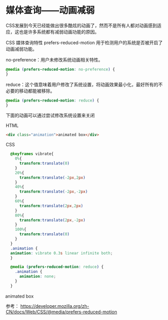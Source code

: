 <style>
  @keyframes vibrate{
    0%{
      transform:translate(0)
    }
    20%{
      transform:translate(-2px,2px)
    }
    40%{
      transform:translate(-2px,-2px)
    }
    60%{
      transform:translate(2px,2px)
    }
    80%{
      transform:translate(2px,-2px)
    }
    100%{
      transform:translate(0)
    }
  }

  .animation {
    animation: vibrate 0.3s linear infinite both;
  }

  @media (prefers-reduced-motion: reduce) {
    .animation {
      animation: none;
    }
  }
</style>

# 媒体查询——动画减弱

CSS发展到今天已经能做出很多酷炫的动画了，然而不是所有人都对动画感到适应，这也是许多系统都有减弱动画功能的原因。

CSS 媒体查询特性 prefers-reduced-motion 用于检测用户的系统是否被开启了动画减弱功能。


no-preference：用户未修改系统动画相关特性。
```css
@media (prefers-reduced-motion: no-preference) {
}
```
reduce：这个值意味着用户修改了系统设置，将动画效果最小化，最好所有的不必要的移动都能被移除。

```css
@media (prefers-reduced-motion: reduce) {
}
```


下面的动画可以通过尝试修改系统设置来关闭

HTML
```HTML
<div class="animation">animated box</div>
```

CSS
```css
  @keyframes vibrate{
    0%{
      transform:translate(0)
    }
    20%{
      transform:translate(-2px,2px)
    }
    40%{
      transform:translate(-2px,-2px)
    }
    60%{
      transform:translate(2px,2px)
    }
    80%{
      transform:translate(2px,-2px)
    }
    100%{
      transform:translate(0)
    }
  }
  .animation {
  animation: vibrate 0.3s linear infinite both;
  }

  @media (prefers-reduced-motion: reduce) {
    .animation {
      animation: none;
    }
  }
```
<div class="animation">animated box</div>


参考：
https://developer.mozilla.org/zh-CN/docs/Web/CSS/@media/prefers-reduced-motion